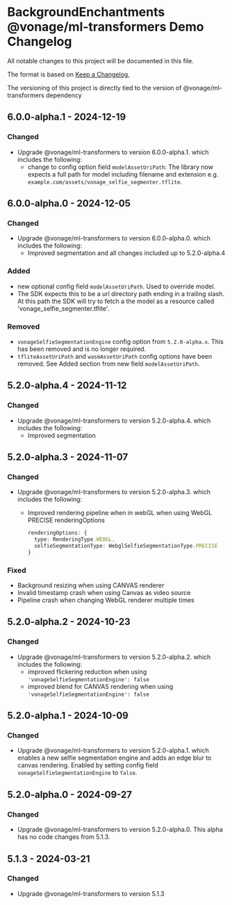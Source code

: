# BackgroundEnchantments @vonage/ml-transformers Demo Changelog

All notable changes to this project will be documented in this file.

The format is based on [Keep a Changelog](https://keepachangelog.com/en/1.0.0/),

The versioning of this project is directly tied to the version of @vonage/ml-transformers dependency

## 6.0.0-alpha.1 - 2024-12-19

### Changed

- Upgrade @vonage/ml-transformers to version 6.0.0-alpha.1. which includes the following:
  - change to config option field `modelAssetUriPath`: The library now expects a full path for model including filename and extension e.g. `example.com/assets/vonage_selfie_segmenter.tflite`.

## 6.0.0-alpha.0 - 2024-12-05

### Changed

- Upgrade @vonage/ml-transformers to version 6.0.0-alpha.0. which includes the following:
  - Improved segmentation and all changes included up to 5.2.0-alpha.4

### Added

- new optional config field `modelAssetUriPath`. Used to override model.
- The SDK expects this to be a url directory path ending in a trailing slash. At this path the SDK will try to fetch a the model as a resource called 'vonage_selfie_segmenter.tflite'.

### Removed

- `vonageSelfieSegmentationEngine` config option from `5.2.0-alpha.x`. This has been removed and is no longer required.
- `tfliteAssetUriPath` and `wasmAssetUriPath` config options have been removed. See Added section from new field `modelAssetUriPath`.

## 5.2.0-alpha.4 - 2024-11-12

### Changed

- Upgrade @vonage/ml-transformers to version 5.2.0-alpha.4. which includes the following:
  - Improved segmentation

## 5.2.0-alpha.3 - 2024-11-07

### Changed

- Upgrade @vonage/ml-transformers to version 5.2.0-alpha.3. which includes the following:
  - Improved rendering pipeline when in webGL when using WebGL PRECISE renderingOptions

    ```ts
    renderingOptions: {
      type: RenderingType.WEBGL,
      selfieSegmentationType: WebglSelfieSegmentationType.PRECISE
    }
    ```

### Fixed

- Background resizing when using CANVAS renderer
- Invalid timestamp crash when using Canvas as video source
- Pipeline crash when changing WebGL renderer multiple times

## 5.2.0-alpha.2 - 2024-10-23

### Changed

- Upgrade @vonage/ml-transformers to version 5.2.0-alpha.2. which includes the following:
  - improved flickering reduction when using `'vonageSelfieSegmentationEngine': false`
  - improved blend for CANVAS rendering when using `'vonageSelfieSegmentationEngine': false`

## 5.2.0-alpha.1 - 2024-10-09

### Changed

- Upgrade @vonage/ml-transformers to version 5.2.0-alpha.1. which enables a new selfie segmentation engine and adds an edge blur to canvas rendering. Enabled by setting config field `vonageSelfieSegmentationEngine` to `false`.

## 5.2.0-alpha.0 - 2024-09-27

### Changed

- Upgrade @vonage/ml-transformers to version 5.2.0-alpha.0. This alpha has no code changes from 5.1.3.

## 5.1.3 - 2024-03-21

### Changed

- Upgrade @vonage/ml-transformers to version 5.1.3
